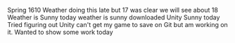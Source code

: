 Spring 1610
Weather doing this late but 17 was clear we will see about 18
Weather is Sunny today
weather is sunny downloaded Unity
Sunny today
Tried figuring out Unity can't get my game to save on Git but am working on it. Wanted to show some work today 